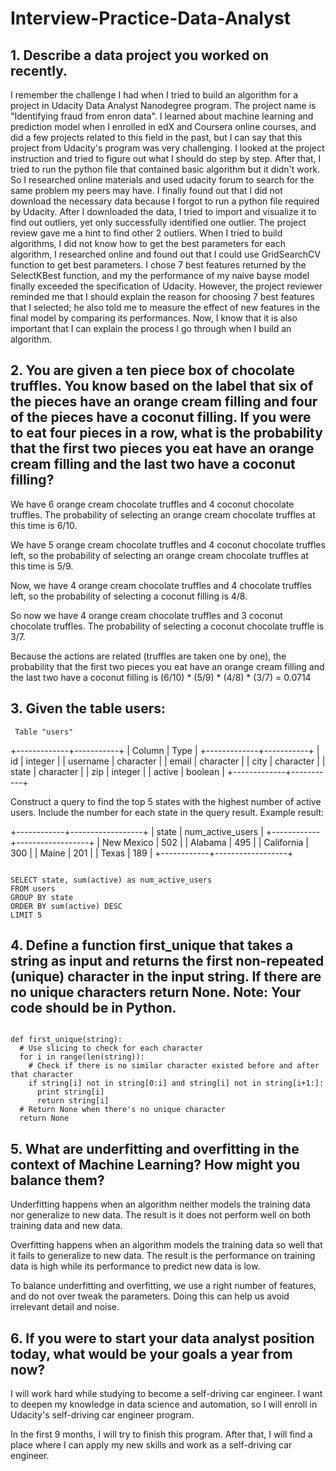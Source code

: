 # Interview-Practice-Data-Analyst

## 1. Describe a data project you worked on recently.
I remember the challenge I had when I tried to build an algorithm for a project in Udacity Data Analyst Nanodegree program. The project name is "Identifying fraud from enron data". I learned about machine learning and prediction model when I enrolled in edX and Coursera online courses, and did a few projects related to this field in the past, but I can say that this project from Udacity's program was very challenging. I  looked at the project instruction and tried to figure out what I should do step by step. After that, I tried to run the python file that contained basic algorithm but it didn't work. So I researched online materials and used udacity forum to search for the same problem my peers may have. I finally found out that I did not download the necessary data because I forgot to run a python file required by Udacity. After I downloaded the data, I tried to import and visualize it to find out outliers, yet only successfully identified one outlier. The project review gave me a hint to find other 2 outliers. When I tried to build algorithms, I did not know how to get the best parameters for each algorithm, I researched online and found out that I could use GridSearchCV function to get best parameters. I chose 7 best features returned by the SelectKBest function, and my the performance of my naive bayse model finally exceeded the specification of Udacity. However, the project reviewer reminded me that I should explain the reason for choosing 7 best features that I selected; he also told me to measure the effect of new features in the final model by comparing its performances. Now, I know that it is also important that I can explain the process I go through when I build an algorithm.

## 2. You are given a ten piece box of chocolate truffles. You know based on the label that six of the pieces have an orange cream filling and four of the pieces have a coconut filling. If you were to eat four pieces in a row, what is the probability that the first two pieces you eat have an orange cream filling and the last two have a coconut filling?

We have 6 orange cream chocolate truffles and 4 coconut chocolate truffles. The probability of selecting an orange cream chocolate truffles at this time is 6/10.

We have 5 orange cream chocolate truffles and 4 coconut chocolate truffles left, so the probability of selecting an orange cream chocolate truffles at this time is 5/9.

Now, we have 4 orange cream chocolate truffles and 4 chocolate truffles left, so the probability of selecting a coconut filling is 4/8.

So now we have 4 orange cream chocolate truffles and 3 coconut chocolate truffles. The probability of selecting a coconut chocolate truffle is 3/7.

Because the actions are related (truffles are taken one by one), the probability that the first two pieces you eat have an orange cream filling and the last two have a coconut filling is (6/10) * (5/9) * (4/8) * (3/7) = 0.0714

## 3. Given the table users:

     Table "users"
+-------------+-----------+
| Column      | Type      |
+-------------+-----------+
| id          | integer   |
| username    | character |
| email       | character |
| city        | character |
| state       | character |
| zip         | integer   |
| active      | boolean   |
+-------------+-----------+


Construct a query to find the top 5 states with the highest number of active users. Include the number for each state in the query result. Example result:


+------------+------------------+
| state      | num_active_users |
+------------+------------------+
| New Mexico | 502              |
| Alabama    | 495              |
| California | 300              |
| Maine      | 201              |
| Texas      | 189              |
+------------+------------------+

<code>
SELECT state, sum(active) as num_active_users 
FROM users
GROUP BY state
ORDER BY sum(active) DESC
LIMIT 5
</code>

## 4. Define a function first_unique that takes a string as input and returns the first non-repeated (unique) character in the input string. If there are no unique characters return None. Note: Your code should be in Python.

<code>
def first_unique(string):
  # Use slicing to check for each character 
  for i in range(len(string)):
    # Check if there is no similar character existed before and after that character
    if string[i] not in string[0:i] and string[i] not in string[i+1:]:
      print string[i]
      return string[i]
  # Return None when there's no unique character
  return None
</code>

## 5. What are underfitting and overfitting in the context of Machine Learning? How might you balance them?

Underfitting happens when an algorithm neither models the training data nor generalize to new data. The result is it does not perform well on both training data and new data. 

Overfitting happens when an algorithm models the training data so well that it fails to generalize to new data. The result is the performance on training data is high while its performance to predict new data is low.

To balance underfitting and overfitting, we use a right number of features, and do not over tweak the parameters. Doing this can help us avoid irrelevant detail and noise.

## 6. If you were to start your data analyst position today, what would be your goals a year from now?

I will work hard while studying to become a self-driving car engineer. I want to deepen my knowledge in data science and automation, so I will enroll in Udacity's self-driving car engineer program.

In the first 9 months, I will try to finish this program. After that, I will find a place where I can apply my new skills and work as a self-driving car engineer.